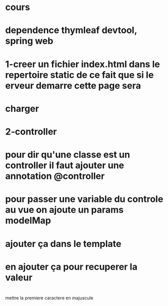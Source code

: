 # cours
# dependence thymleaf devtool, spring web
# 1-creer un fichier index.html dans le repertoire static de ce fait que si le erveur demarre cette page sera 
# charger

# 2-controller
# pour dir qu'une classe est un controller il faut ajouter une annotation @controller

# pour passer une variable du controle au vue on ajoute un params modelMap
# ajouter ça dans le template <html lang="en" xmlns:th="http://www.thymeleaf.org">
# en ajouter ça pour recuperer la valeur <h1 th:text="${name}"></h1>
#  <h1 th:text="'hello ' +${#strings.capitalize(name)}+ ' !'"></h1> mettre la premiere caractere en majuscule
 
